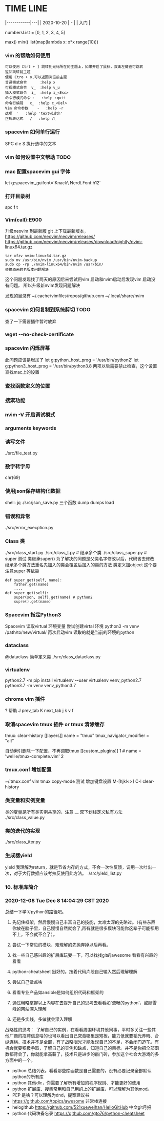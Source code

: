 # TIME LINE
|------------|---|
| 2020-10-20 | - |
| 入门       |

numbersList = [0, 1, 2, 3, 4, 5]

max()
min()
list(map(lambda x: x*x range(10)))

### vim 的帮助如何使用
```
可以使用 Ctrl + ] 跳转到光标所在的主题上，如果开启了鼠标，双击左键也可跳转
返回跳转前主题
使用 Ctro + o,可以返回浏览前主题
普通模式命令		:help x
可视模式命令	v_	:help v_u
插入模式命令	i_	:help i_<Esc>
命令行模式命令	:	:help :quit
命令行编辑	c_	:help c_<Del>
Vim 命令参数	-	:help -r
选项	'	:help 'textwidth'
正规表达式	/	:help /[
```

### spacevim 如何单行运行
SPC d e S	执行选中的文本
### vim 如何设置中文帮助 TODO

### mac 配置spacevim gui 字体
let g:spacevim_guifont='Knack\ Nerd\ Font:h12'

### 打开目录树
spc f t

### Vim(call):E900
升级neovim 到最新版
git 上下载最新版本，https://github.com/neovim/neovim/releases/
https://github.com/neovim/neovim/releases/download/nightly/nvim-linux64.tar.gz

```
tar xfzv nvim-linux64.tar.gz
sudo mv /usr/bin/nvim /usr/bin/nvim-backup
sudo cp -rp ./nvim-linux64/bin/nvim /usr/bin/
替换原来的老版本问题解决

```
这个问题发现找了两天的原因后来尝试用vim 启动和nvim启动后发现vim 启动没有问题。
所以升级新nvim发现问题解决

发现的目录有
~/.cache/vimfiles/repos/github.com
~/.local/share/nvim
### spacevim 如何复制到系统剪切 TODO
查了一下需要插件暂时放弃

### wget --no-check-certificate

### spacevim 闪烁屏幕 
此问题应该是增加了
let g:python_host_prog = '/usr/bin/python2'
let g:python3_host_prog = '/usr/bin/python3.8
两项以后需要禁止检查，这个设置查找mac上的设置

### 查找函数定义的位置

### 搜索功能
### nvim -V 开启调试模式

### arguments keywords

### 读写文件
./src/file_test.py

### 数字转字母
chr(69)

###  使用json保存结构化数据
shell: jq
./src/json_save.py
三个函数
dump dumps load

### 错误和异常
./src/error_execption.py

### Class 类
./src/class_start.py
./src/class_t.py      # 继承多个类
./src/class_super.py  # super 测试
类继承super() 为了解决的问题是父类名字修改以后，代码省去修改
继承多个类方法重名先加入的类会覆盖后加入的类的方法
类定义加object 这个要注意super 等依靠
```
def super_get(self, name):
    father.get(name)
    ....
def super_get(self):
    super(son, self).get(name) # python2
    supre().get(name)
```


### Spacevim 指定Python3
Spacevim 读取virtual 环境变量
尝试创建virtal 环境
python3 -m venv /path/to/new/virtual/
再次启动vim 读取的就是当前的环境的python

### dataclass
@dataclass 简单定义类
./src/class_dataclass.py

### virtualenv 
python2.7 -m pip install virtualenv --user
virtualenv venv_python2.7
python3.7 -m venv venv_python3.7

### chrome vim 插件
? 帮助
J prev_tab
K next_tab
j
k
v
f 

### 取消spacevim tmux 插件 or tmux 清除缓存
tmux: clear-history
[[layers]]
  name = "tmux"
  tmux_navigator_modifier = "alt"

自动索引删除一下配置，不再调取tmux
[[custom_plugins]]
  1 #  name = 'wellle/tmux-complete.vim'
  2

### tmux.conf 增加配置
~/.tmux.conf
vim tmux copy-mode 测试
增加键盘设置
M-[hjkl<>]
C-l clear-history


### 类变量和实例变量
类的变量是所有类实例共享的，注意
__ 双下划线定义私有方法
./src/class_value.py

### 类的迭代的实现
./src/class_iter.py

### 生成器yield  
yield 我理解为return，就是节省内存的方式，不会一次性反馈，调用一次吐出一次，对于大行数据应该考拉反使用此方法。
./src/yield_list.py

### 10. 标准库简介

### 2020-12-08 Tue Dec  8 14:04:29 CST 2020
总结一下学习python的路径吧。
1. 先记住框架，然后慢慢自己丰富自己的技能，太难太深的先略过。（有些东西你放在脑子里，自己慢慢自然就会了,再有就是很多模块可能你这辈子可能都用不上，不会就不会了）。

2. 尝试一下常见的模块，难理解的先抛弃掉以后再看。
3. 找一些自己感兴趣的扩展库玩耍一下，可以找找git的awesome 看看有兴趣的看看
4. python-cheatsheet 挺好的，按着代码片段自己输入然后理解理解
5. 尝试自己做点啥
6. 看看专业产品如ansible是如何组织代码和框架的
7. 通过粗略掌握以上内容在去提升自己的思考去看看如‘流畅的python’，或廖雪峰的网站深入理解
8. 还是多实践，多做就会深入理解

战略性的思考：
了解自己的实例，在看看周围环境其他同事，平时多关注一些其他厂商的招聘信息啥的也可以看出自己究竟哪里是短板，能力低就要韬光养晦、合纵连横、技术并不是全部，有了战略眼光才能发现自己的不足，不会闭门造车。有机会就要积极争取，了解自己的实例和缺点，知道自己的目标。并不是你把全部函数都背会了，你就能拿高薪了，技术只是进步的敲门砖，参加这个社会大游戏的多方面中的一个。

- python 总结列表，看看那些库函数是自己需要的，没有必要记录全部默认python的所有库
- python 其他dlc，你需要了解所有增加的程序规则、才能更好的使用
- python 扩展库、搜集常用和自己用的上的扩展库，可以理解为其他mod。
- PEP 是啥？可以理解为dnd，提案建议书
- https://github.com/topics/awesome  非常棒连接
- helogithub https://github.com/521xueweihan/HelloGitHub 中文git月报
- python 代码块备忘录 https://github.com/gto76/python-cheatsheet
